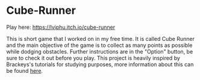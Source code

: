 # Cube-Runner
Play here: https://lviphu.itch.io/cube-runner

This is short game that I worked on in my free time. It is called Cube Runner and the main objective of the game is to collect as many points as possible while dodging obstacles. Further instructions are in the "Option" button, be sure to check it out before you play. This project is heavily inspired by Brackeys's tutorials for studying purposes, more information about this can be found [here](https://brackeys.com/).
